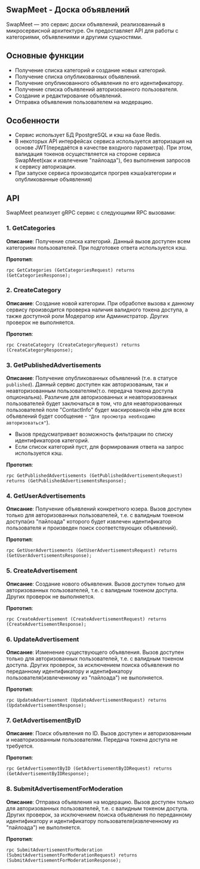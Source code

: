 ## SwapMeet - Доска объявлений

SwapMeet — это сервис доски объявлений, реализованный в микросервисной архитектуре. Он предоставляет API для работы с категориями, объявлениями и другими сущностями.


## Основные функции
* Получение списка категорий и создание новых категорий.
* Получение списка опубликованных объявлений.
* Получение опубликованного объявления по его идентификатору.
* Получение списка объявлений авторизованного пользователя.
* Создание и редактирование объявлений.
* Отправка объявления пользователем на модерацию.


## Особенности
* Сервис использует БД PpostgreSQL и кэш на базе Redis.
* В некоторых API интерфейсах сервиса используется авторизация на основе JWT(передаётся в качестве входного параметра). При этом, валидация токенов осуществляется на стороне сервиса SwapMeet(как и извлечение "пайлоада"), без выполнения запросов к сервису авторизации.  
* При запуске сервиса производится прогрев кэша(категории и опубликованные объявления)


## API
SwapMeet реализует gRPC сервис с следующими RPC вызовами:


### 1. **GetCategories**

**Описание**: Получение списка категорий. Данный вызов доступен всем категориям пользователей. При подготовке ответа используется кэш.

**Прототип**:
```
rpc GetCategories (GetCategoriesRequest) returns (GetCategoriesResponse);
```

### 2. **CreateCategory**

**Описание**: Создание новой категории. При обработке вызова к данному сервису производится проверка наличия валидного токена доступа, а также доступной роли Модератор или Администратор. Других проверок не выполняется.  

**Прототип**:
```
rpc CreateCategory (CreateCategoryRequest) returns (CreateCategoryResponse);
```

### 3. **GetPublishedAdvertisements**

**Описание**: Получение опубликованных объявлений (т.е. в статусе `published`). Данный сервис доступен как авторизованым, так и неавторизованным пользователям(т.о. передача токена доступа опциональна). Различие для авторизованных и неавторизованных пользователей будет заключаться в том, что для неавторизованных пользователей поле "ContactInfo" будет маскировано(в нём для всех объявлений будет сообщение - `"Для просмотра необходимо авторизоваться"`). 
* Вызов предусматривает возможность фильтрации по списку идентификаторов категорий.
* Если список категорий пуст, для формирования ответа на запрос используется кэш.

**Прототип**:
```
rpc GetPublishedAdvertisements (GetPublishedAdvertisementsRequest) returns (GetPublishedAdvertisementsResponse);
```

### 4. **GetUserAdvertisements**

**Описание**: Получение объявлений конкретного юзера. Вызов доступен только для авторизованных пользователей, т.е. с валидным токеном доступа(из "пайлоада" которого будет извлечен идентификатор пользователя и произведен поиск соответствующих объявлений). 

**Прототип**:
```
rpc GetUserAdvertisements (GetUserAdvertisementsRequest) returns (GetUserAdvertisementsResponse);
```

### 5. **CreateAdvertisement**

**Описание**: Создание нового объявления. Вызов доступен только для авторизованных пользователей, т.е. с валидным токеном доступа. Других проверок не выполняется. 

**Прототип**:
```
rpc CreateAdvertisement (CreateAdvertisementRequest) returns (CreateAdvertisementResponse);
```

### 6. **UpdateAdvertisement**

**Описание**: Изменение существующего объявления. Вызов доступен только для авторизованных пользователей, т.е. с валидным токеном доступа. Других проверок, за исключением поиска объявления по переданному идентификатору и идентификатору пользователя(извлеченному из "пайлоада") не выполняется. 

**Прототип**:
```
rpc UpdateAdvertisement (UpdateAdvertisementRequest) returns (UpdateAdvertisementResponse);
```


### 7. **GetAdvertisementByID**

**Описание**: Поиск объявления по ID. Вызов доступен и авторизованным и неавторизованным пользователям. Передача токена доступа не требуется.

**Прототип**:
```
rpc GetAdvertisementByID (GetAdvertisementByIDRequest) returns (GetAdvertisementByIDResponse);
```

### 8. **SubmitAdvertisementForModeration**

**Описание**: Отправка объявления на модерацию. Вызов доступен только для авторизованных пользователей, т.е. с валидным токеном доступа. Других проверок, за исключением поиска объявления по переданному идентификатору и идентификатору пользователя(извлеченному из "пайлоада") не выполняется. 

**Прототип**:
```
rpc SubmitAdvertisementForModeration (SubmitAdvertisementForModerationRequest) returns (SubmitAdvertisementForModerationResponse);
```
